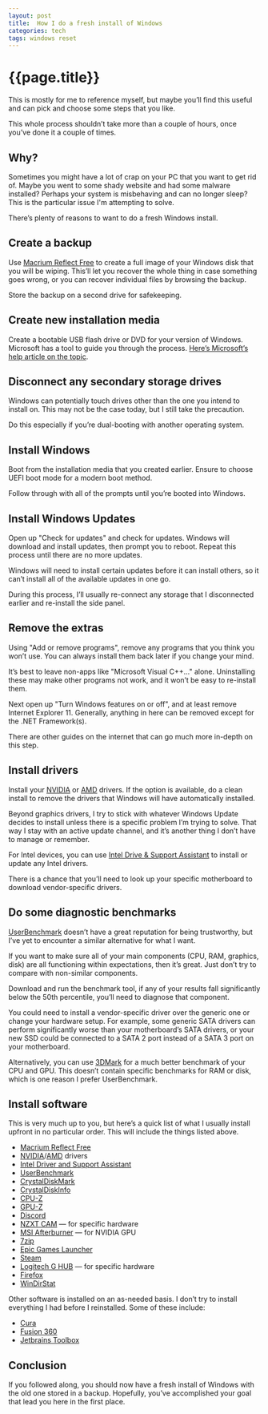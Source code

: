 ```yaml
---
layout: post
title:  How I do a fresh install of Windows
categories: tech
tags: windows reset
---
```


# {{page.title}}

This is mostly for me to reference myself, but maybe you’ll find this useful and can pick and choose some steps that you like.

This whole process shouldn’t take more than a couple of hours, once you’ve done it a couple of times.

## Why?

Sometimes you might have a lot of crap on your PC that you want to get rid of.
Maybe you went to some shady website and had some malware installed?
Perhaps your system is misbehaving and can no longer sleep?
This is the particular issue I'm attempting to solve.

There’s plenty of reasons to want to do a fresh Windows install.

## Create a backup

Use [Macrium Reflect Free](https://www.macrium.com/reflectfree) to create a full image of your Windows disk that you will be wiping.
This’ll let you recover the whole thing in case something goes wrong, or you can recover individual files by browsing the backup.

Store the backup on a second drive for safekeeping.

## Create new installation media

Create a bootable USB flash drive or DVD for your version of Windows.
Microsoft has a tool to guide you through the process.
[Here’s Microsoft’s help article on the topic](https://support.microsoft.com/en-us/help/15088/windows-10-create-installation-media).

## Disconnect any secondary storage drives

Windows can potentially touch drives other than the one you intend to install on.
This may not be the case today, but I still take the precaution.

Do this especially if you’re dual-booting with another operating system.

## Install Windows

Boot from the installation media that you created earlier.
Ensure to choose UEFI boot mode for a modern boot method.

Follow through with all of the prompts until you’re booted into Windows.

## Install Windows Updates

Open up "Check for updates" and check for updates.
Windows will download and install updates, then prompt you to reboot.
Repeat this process until there are no more updates.

Windows will need to install certain updates before it can install others, so it can’t install all of the available updates in one go.

During this process, I’ll usually re-connect any storage that I disconnected earlier and re-install the side panel.

## Remove the extras

Using "Add or remove programs", remove any programs that you think you won’t use.
You can always install them back later if you change your mind.

It’s best to leave non-apps like "Microsoft Visual C++…" alone.
Uninstalling these may make other programs not work, and it won’t be easy to re-install them.

Next open up "Turn Windows features on or off", and at least remove Internet Explorer 11.
Generally, anything in here can be removed except for the .NET Framework(s).

There are other guides on the internet that can go much more in-depth on this step.

## Install drivers

Install your [NVIDIA](https://www.nvidia.com/Download/index.aspx) or [AMD](https://www.amd.com/en/support) drivers.
If the option is available, do a clean install to remove the drivers that Windows will have automatically installed.

Beyond graphics drivers, I try to stick with whatever Windows Update decides to install unless there is a specific problem I’m trying to solve.
That way I stay with an active update channel, and it’s another thing I don’t have to manage or remember.

For Intel devices, you can use [Intel Drive & Support Assistant](https://www.intel.com/content/www/us/en/support/intel-driver-support-assistant.html) to install or update any Intel drivers.

There is a chance that you’ll need to look up your specific motherboard to download vendor-specific drivers.

## Do some diagnostic benchmarks

[UserBenchmark](https://www.userbenchmark.com/) doesn’t have a great reputation for being trustworthy, but I’ve yet to encounter a similar alternative for what I want.

If you want to make sure all of your main components (CPU, RAM, graphics, disk) are all functioning within expectations, then it’s great.
Just don’t try to compare with non-similar components.

Download and run the benchmark tool, if any of your results fall significantly below the 50th percentile, you’ll need to diagnose that component.

You could need to install a vendor-specific driver over the generic one or change your hardware setup.
For example, some generic SATA drivers can perform significantly worse than your motherboard’s SATA drivers, or your new SSD could be connected to a SATA 2 port instead of a SATA 3 port on your motherboard.

Alternatively, you can use [3DMark](https://www.3dmark.com/) for a much better benchmark of your CPU and GPU.
This doesn’t contain specific benchmarks for RAM or disk, which is one reason I prefer UserBenchmark.

## Install software

This is very much up to you, but here’s a quick list of what I usually install upfront in no particular order.
This will include the things listed above.

* [Macrium Reflect Free](https://www.macrium.com/reflectfree)
* [NVIDIA](https://www.nvidia.com/Download/index.aspx)/[AMD](https://www.amd.com/en/support) drivers
* [Intel Driver and Support Assistant](https://www.intel.com/content/www/us/en/support/intel-driver-support-assistant.html)
* [UserBenchmark](https://www.userbenchmark.com/)
* [CrystalDiskMark](https://crystalmark.info/en/software/crystaldiskmark/)
* [CrystalDiskInfo](https://crystalmark.info/en/software/crystaldiskinfo/)
* [CPU-Z](https://www.cpuid.com/softwares/cpu-z.html)
* [GPU-Z](https://www.techpowerup.com/gpuz/)
* [Discord](https://discord.com/)
* [NZXT CAM](https://www.nzxt.com/camapp) — for specific hardware
* [MSI Afterburner](https://www.msi.com/page/afterburner) — for NVIDIA GPU
* [7zip](https://www.7-zip.org/)
* [Epic Games Launcher](https://www.epicgames.com/unrealtournament/en-US/download)
* [Steam](https://store.steampowered.com/)
* [Logitech G HUB](https://www.logitechg.com/en-us/innovation/g-hub.html) — for specific hardware
* [Firefox](https://www.mozilla.org/en-US/firefox/)
* [WinDirStat](https://windirstat.net/download.html)

Other software is installed on an as-needed basis.
I don’t try to install everything I had before I reinstalled.
Some of these include:

* [Cura](https://ultimaker.com/software/ultimaker-cura)
* [Fusion 360](https://www.autodesk.com/products/fusion-360/overview)
* [Jetbrains Toolbox](https://www.jetbrains.com/toolbox-app/)

## Conclusion

If you followed along, you should now have a fresh install of Windows with the old one stored in a backup.
Hopefully, you’ve accomplished your goal that lead you here in the first place.
